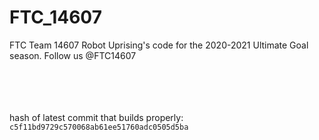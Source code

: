 # FTC_14607

FTC Team 14607 Robot Uprising's code for the 2020-2021 Ultimate Goal season.
Follow us @FTC14607  
&nbsp;
&nbsp;  
&nbsp;
&nbsp;  
&nbsp;
&nbsp;  
&nbsp;


hash of latest commit that builds properly: ```c5f11bd9729c570068ab61ee51760adc0505d5ba```  
